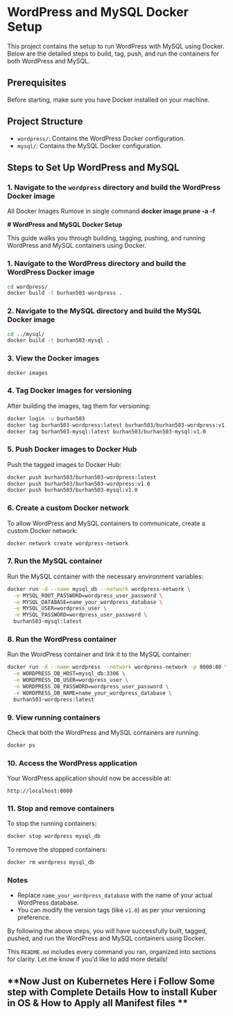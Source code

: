 # WordPress and MySQL Docker Setup

This project contains the setup to run WordPress with MySQL using Docker. Below are the detailed steps to build, tag, push, and run the containers for both WordPress and MySQL.

## Prerequisites

Before starting, make sure you have Docker installed on your machine.

## Project Structure

- `wordpress/`: Contains the WordPress Docker configuration.
- `mysql/`: Contains the MySQL Docker configuration.

## Steps to Set Up WordPress and MySQL

### 1. Navigate to the `wordpress` directory and build the WordPress Docker image

All Docker Images Rumove in single command **docker image prune -a -f**

**# WordPress and MySQL Docker Setup**

This guide walks you through building, tagging, pushing, and running WordPress and MySQL containers using Docker.

### **1. Navigate to the WordPress directory and build the WordPress Docker image**
```bash
cd wordpress/
docker build -t burhan503-wordpress .
```

### **2. Navigate to the MySQL directory and build the MySQL Docker image**
```bash
cd ../mysql/
docker build -t burhan503-mysql .
```

### **3. View the Docker images**
```bash
docker images
```

### **4. Tag Docker images for versioning**
After building the images, tag them for versioning:
```bash
docker login -u burhan503
docker tag burhan503-wordpress:latest burhan503/burhan503-wordpress:v1.0
docker tag burhan503-mysql:latest burhan503/burhan503-mysql:v1.0
```

### **5. Push Docker images to Docker Hub**
Push the tagged images to Docker Hub:
```bash
docker push burhan503/burhan503-wordpress:latest
docker push burhan503/burhan503-wordpress:v1.0
docker push burhan503/burhan503-mysql:v1.0
```

### **6. Create a custom Docker network**
To allow WordPress and MySQL containers to communicate, create a custom Docker network:
```bash
docker network create wordpress-network
```

### **7. Run the MySQL container**
Run the MySQL container with the necessary environment variables:
```bash
docker run -d --name mysql_db --network wordpress-network \
  -e MYSQL_ROOT_PASSWORD=wordpress_user_password \
  -e MYSQL_DATABASE=name_your_wordpress_database \
  -e MYSQL_USER=wordpress_user \
  -e MYSQL_PASSWORD=wordpress_user_password \
  burhan503-mysql:latest
```

### **8. Run the WordPress container**
Run the WordPress container and link it to the MySQL container:
```bash
docker run -d --name wordpress --network wordpress-network -p 8000:80 \
  -e WORDPRESS_DB_HOST=mysql_db:3306 \
  -e WORDPRESS_DB_USER=wordpress_user \
  -e WORDPRESS_DB_PASSWORD=wordpress_user_password \
  -e WORDPRESS_DB_NAME=name_your_wordpress_database \
  burhan503-wordpress:latest
```

### **9. View running containers**
Check that both the WordPress and MySQL containers are running:
```bash
docker ps
```

### **10. Access the WordPress application**
Your WordPress application should now be accessible at:
```
http://localhost:8000
```

### **11. Stop and remove containers**
To stop the running containers:
```bash
docker stop wordpress mysql_db
```
To remove the stopped containers:
```bash
docker rm wordpress mysql_db
```

### **Notes**
- Replace `name_your_wordpress_database` with the name of your actual WordPress database.
- You can modify the version tags (like `v1.0`) as per your versioning preference.

By following the above steps, you will have successfully built, tagged, pushed, and run the WordPress and MySQL containers using Docker.


This `README.md` includes every command you ran, organized into sections for clarity. Let me know if you'd like to add more details!

## **Now Just on Kubernetes Here i Follow Some step with Complete Details How to install Kuber in OS & How to Apply all Manifest files **
